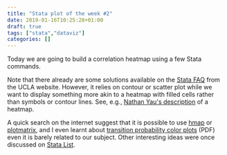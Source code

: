 ```yaml
---
title: "Stata plot of the week #2"
date: 2019-01-16T10:25:28+01:00
draft: true
tags: ["stata","dataviz"]
categories: []
---
```

Today we are going to build a correlation heatmap using a few Stata commands.

<!--more-->

Note that there already are some solutions available on the [Stata FAQ](https://stats.idre.ucla.edu/stata/faq/how-can-i-make-a-correlation-matrix-heat-map/) from the UCLA website. However, it relies on contour or scatter plot while we want to display something more akin to a heatmap with filled cells rather than symbols or contour lines. See, e.g., [Nathan Yau's description](https://flowingdata.com/2010/01/21/how-to-make-a-heatmap-a-quick-and-easy-solution/) of a heatmap.

A quick search on the internet suggest that it is possible to use [hmap](https://ideas.repec.org/c/boc/bocode/s457256.html) or [plotmatrix](http://teaching.sociology.ul.ie/bhalpin/heatmaps.html), and I even learnt about [transition probability color plots](http://medim.ceps.lu/stata/transcolorplot03.pdf) (PDF) even it is barely related to our subject. Other interesting ideas were once discussed on [Stata List](https://www.statalist.org/forums/forum/general-stata-discussion/general/1325012-heatmap-in-a-20-by-20-table).

